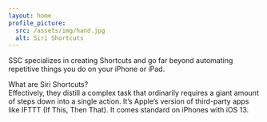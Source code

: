 ```yaml
---
layout: home
profile_picture:
  src: /assets/img/hand.jpg
  alt: Siri Shortcuts
---
```


<p>
  
  SSC specializes in creating Shortcuts and go far beyond 
    automating repetitive things you do on your iPhone or iPad. 
   
   
    
  
</p>


<p>
What are Siri Shortcuts? 
<br />
Effectively, they distill a complex task that ordinarily requires a giant amount of steps down into a single action. It’s Apple’s version of third-party apps like IFTTT (If This, Then That). It comes standard on iPhones with iOS 13.
</p>

